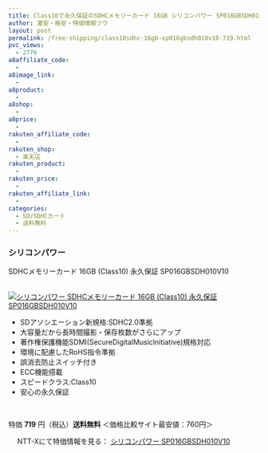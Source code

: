```yaml
---
title: Class10で永久保証のSDHCメモリーカード 16GB シリコンパワー SP016GBSDH010V10 特価719円！送料無料！
author: 激安・格安・特価情報ツウ
layout: post
permalink: /free-shipping/class10sdhc-16gb-sp016gbsdh010v10-719.html
pvc_views:
  - 2776
a8affiliate_code:
  -
a8image_link:
  -
a8product:
  -
a8shop:
  -
a8price:
  -
rakuten_affiliate_code:
  -
rakuten_shop:
  - 楽天店
rakuten_product:
  -
rakuten_price:
  -
rakuten_affiliate_link:
  -
categories:
  - SD/SDHCカード
  - 送料無料
---
```

### シリコンパワー
SDHCメモリーカード 16GB (Class10) 永久保証 SP016GBSDH010V10

<div class="img-bg2 img_L">
  <a href="//px.a8.net/svt/ejp?a8mat=ZYP6S+8IMA3E+S1Q+BWGDT&#038;a8ejpredirect=//nttxstore.jp/_II_SL13097645" target="_blank"><br /> <img border="0" alt="シリコンパワー SDHCメモリーカード 16GB (Class10) 永久保証 SP016GBSDH010V10" src="//i0.wp.com/image.nttxstore.jp/l2_images/S/SL/SL13097645.jpg?w=120" data-recalc-dims="1" /></a>
</div>

<!--more-->

  * SDアソシエーション新規格:SDHC2.0準拠
  * 大容量だから長時間撮影・保存枚数がさらにアップ
  * 著作権保護機能SDMI(SecureDigitalMusicInitiative)規格対応
  * 環境に配慮したRoHS指令準拠
  * 誤消去防止スイッチ付き
  * ECC機能搭載
  * スピードクラス:Class10
  * 安心の永久保証

<br clear="all" />

特価 <span class="tokka-price"><strong>719</strong></span> 円（税込）**送料無料** ＜価格比較サイト最安値：760円＞

　
NTT-Xにて特価情報を見る： <span class="fs150p"><a href="//px.a8.net/svt/ejp?a8mat=ZYP6S+8IMA3E+S1Q+BWGDT&#038;a8ejpredirect=//nttxstore.jp/_II_SL13097645" target="_blank">シリコンパワー SP016GBSDH010V10</a></span>
